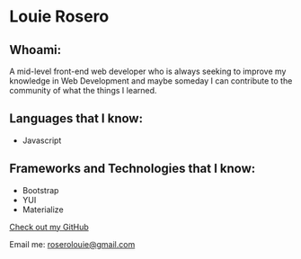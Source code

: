 # Louie Rosero

## Whoami:
A mid-level front-end web developer who is always seeking to improve my knowledge in Web Development and maybe someday I can contribute to the community of what the things I learned.


## Languages that I know:

- Javascript


## Frameworks and Technologies that I know:

- Bootstrap
- YUI
- Materialize


[Check out my GitHub](https://github.com/louierosero)

Email me: roserolouie@gmail.com

